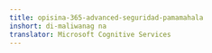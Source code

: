 ```yaml
---
title: opisina-365-advanced-seguridad-pamamahala
inshort: di-maliwanag na
translator: Microsoft Cognitive Services
---
```





